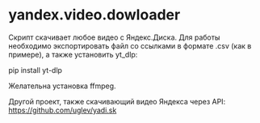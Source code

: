 # yandex.video.dowloader
Скрипт скачивает любое видео с Яндекс.Диска.
Для работы необходимо экспортировать файл со ссылками в формате .csv (как в примере), а также установить yt_dlp:

pip install yt-dlp

Желательна установка ffmpeg.

Другой проект, также скачивающий видео Яндекса через API: https://github.com/uglev/yadi.sk
